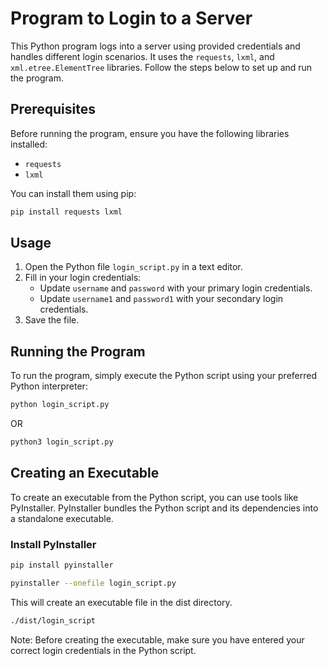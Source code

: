 # Program to Login to a Server

This Python program logs into a server using provided credentials and handles different login scenarios. It uses the `requests`, `lxml`, and `xml.etree.ElementTree` libraries. Follow the steps below to set up and run the program.

## Prerequisites

Before running the program, ensure you have the following libraries installed:
- `requests`
- `lxml`

You can install them using pip:

```bash
pip install requests lxml
```
## Usage

1. Open the Python file `login_script.py` in a text editor.
2. Fill in your login credentials:
   - Update `username` and `password` with your primary login credentials.
   - Update `username1` and `password1` with your secondary login credentials.
3. Save the file.

## Running the Program

To run the program, simply execute the Python script using your preferred Python interpreter:

```bash
python login_script.py
```
OR
```bash
python3 login_script.py
```

## Creating an Executable

To create an executable from the Python script, you can use tools like PyInstaller. PyInstaller bundles the Python script and its dependencies into a standalone executable.

### Install PyInstaller

```bash
pip install pyinstaller
```
```bash
pyinstaller --onefile login_script.py
```
This will create an executable file in the dist directory.

```bash
./dist/login_script
```

Note:
Before creating the executable, make sure you have entered your correct login credentials in the Python script.
